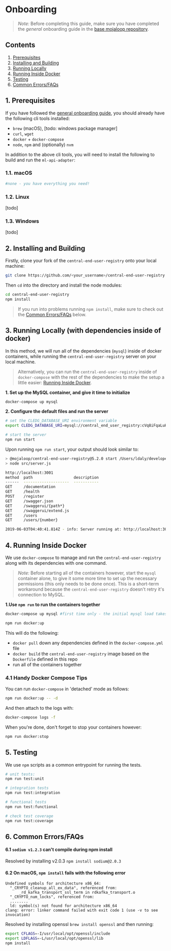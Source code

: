 # Onboarding


>*Note:* Before completing this guide, make sure you have completed the _general_ onboarding guide in the [base mojaloop repository](https://github.com/mojaloop/mojaloop/blob/master/onboarding.md#mojaloop-onboarding).

## <a name='Contents'></a>Contents 

<!-- vscode-markdown-toc -->
1. [Prerequisites](#Prerequisites)
2. [Installing and Building](#InstallingandBuilding)
3. [Running Locally](#RunningLocally)
4. [Running Inside Docker](#RunningInsideDocker)
5. [Testing](#Testing)
6. [Common Errors/FAQs](#CommonErrorsFAQs)

<!-- vscode-markdown-toc-config
	numbering=true
	autoSave=true
	/vscode-markdown-toc-config -->
<!-- /vscode-markdown-toc -->

##  1. <a name='Prerequisites'></a>Prerequisites

If you have followed the [general onboarding guide](https://github.com/mojaloop/mojaloop/blob/master/onboarding.md#mojaloop-onboarding), you should already have the following cli tools installed:

* `brew` (macOS), [todo: windows package manager]
* `curl`, `wget`
* `docker` + `docker-compose`
* `node`, `npm` and (optionally) `nvm`

In addition to the above cli tools, you will need to install the following to build and run the `ml-api-adapter`:


###  1.1. <a name='macOS'></a>macOS
```bash
#none - you have everything you need!
```

###  1.2. <a name='Linux'></a>Linux

[todo]

###  1.3. <a name='Windows'></a>Windows

[todo]



##  2. <a name='InstallingandBuilding'></a>Installing and Building

Firstly, clone your fork of the `central-end-user-registry` onto your local machine:
```bash
git clone https://github.com/<your_username>/central-end-user-registry.git
```

Then `cd` into the directory and install the node modules:
```bash
cd central-end-user-registry
npm install
```

> If you run into problems running `npm install`, make sure to check out the [Common Errors/FAQs](#CommonErrorsFAQs) below.


##  3. <a name='RunningLocally'></a>Running Locally (with dependencies inside of docker)

In this method, we will run all of the dependencies (`mysql`) inside of docker containers, while running the `central-end-user-registry` server on your local machine.

> Alternatively, you can run the `central-end-user-registry` inside of `docker-compose` with the rest of the dependencies to make the setup a little easier: [Running Inside Docker](#RunningInsideDocker).


**1. Set up the MySQL container, and give it time to initialize**

```bash
docker-compose up mysql
```

**2. Configure the default files and run the server**
```bash
# set the CLEDG_DATABASE_URI environment variable 
export CLEDG_DATABASE_URI=mysql://central_end_user_registry:cVq8iFqaLuHy8jjKuA@127.0.0.1:3306/central_end_user_registry

# start the server
npm run start
```

Upon running `npm run start`, your output should look similar to:

```bash
> @mojaloop/central-end-user-registry@5.2.0 start /Users/ldaly/developer/vessels/mojaloop-github/central-end-user-registry
> node src/server.js

http://localhost:3001
method  path                  description
------  --------------------  -----------
GET     /documentation
GET     /health
POST    /register
GET     /swagger.json
GET     /swaggerui/{path*}
GET     /swaggerui/extend.js
GET     /users
GET     /users/{number}

2019-06-03T04:40:41.814Z - info: Server running at: http://localhost:3001
```
##  4. <a name='RunningInsideDocker'></a>Running Inside Docker

We use `docker-compose` to manage and run the `central-end-user-registry` along with its dependencies with one command.

>*Note:* Before starting all of the containers however, start the `mysql` container alone, to give it some more time to set up the necessary permissions (this only needs to be done once). This is a short-term workaround because the `central-end-user-registry` doesn't retry it's connection to MySQL.


**1.Use `npm run` to run the containers together**
```bash
docker-compose up mysql #first time only - the initial mysql load takes a while, and if it's not up in time, the central-end-user-registry will crash

npm run docker:up
```

This will do the following:
* `docker pull` down any dependencies defined in the `docker-compose.yml` file
* `docker build` the `central-end-user-registry` image based on the `Dockerfile` defined in this repo
* run all of the containers together


### 4.1 Handy Docker Compose Tips

You can run `docker-compose` in 'detached' mode as follows:

```bash
npm run docker:up -- -d
```

And then attach to the logs with:
```bash
docker-compose logs -f
```

When you're done, don't forget to stop your containers however:
```bash
npm run docker:stop
```


##  5. <a name='Testing'></a>Testing

We use `npm` scripts as a common entrypoint for running the tests.

```bash
# unit tests:
npm run test:unit

# integration tests
npm run test:integration

# functional tests
npm run test:functional

# check test coverage
npm run test:coverage
```


##  6. <a name='CommonErrorsFAQs'></a>Common Errors/FAQs

#### 6.1 `sodium v1.2.3` can't compile during npm install

Resolved by installing v2.0.3 `npm install sodium@2.0.3`


#### 6.2 On macOS, `npm install` fails with the following error
```
Undefined symbols for architecture x86_64:
  "_CRYPTO_cleanup_all_ex_data", referenced from:
      _rd_kafka_transport_ssl_term in rdkafka_transport.o
  "_CRYPTO_num_locks", referenced from:
  ........
  ld: symbol(s) not found for architecture x86_64
clang: error: linker command failed with exit code 1 (use -v to see invocation) 
```

Resolved by installing openssl `brew install openssl` and then running: 
  ```bash
  export CFLAGS=-I/usr/local/opt/openssl/include 
  export LDFLAGS=-L/usr/local/opt/openssl/lib 
  npm install
  ```  
